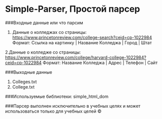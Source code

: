 # Simple-Parser, Простой парсер

###Входные данные или что парсим
1. Данные о колледжах со страницы: https://www.princetonreview.com/college-search?ceid=cp-1022984
Формат: Ссылка на картинку | Название Колледжа | Город | Штат

2.Данные о колледже со страницы: https://www.princetonreview.com/college/harvard-college-1022984?ceid=cp-1022984
Формат: Название Колледжа | Адрес | Телефон | Сайт

###Выходные данные
1. Colleges.txt
2. College.txt

###Используемые библиотеки: simple_html_dom

###Парсер выполнен исключительно в учебных целях и может использоваться только для учебных целей ©
